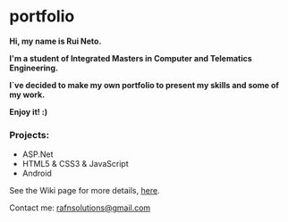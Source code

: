 portfolio
=========

**Hi, my name is Rui Neto.**

**I'm a student of Integrated Masters in Computer and Telematics Engineering.**

**I´ve decided to make my own portfolio to present my skills and some of my work.**

**Enjoy it! :)**

### Projects:
* ASP.Net
* HTML5 & CSS3 & JavaScript
* Android

See the Wiki page for more details, [here](https://github.com/ruineto/portfolio/wiki/Portfolio).

Contact me: rafnsolutions@gmail.com
